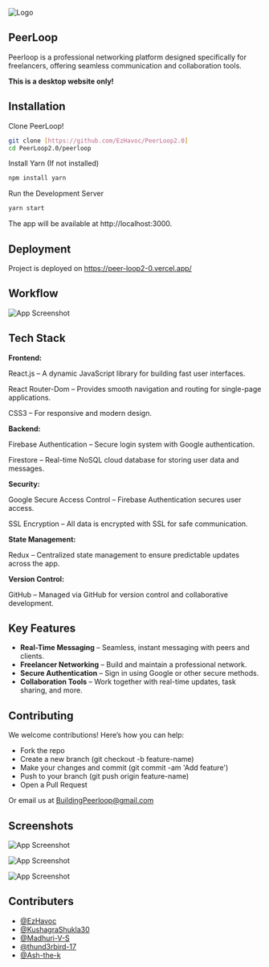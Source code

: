 
![Logo](https://i.ibb.co/cDcD2Fx/Peer-Loop-logo-removebg-preview.png)


## PeerLoop

Peerloop is a  professional networking platform designed specifically for freelancers, offering seamless communication and collaboration tools.

**This is a desktop website only!**



    
## Installation

Clone PeerLoop!

```bash
git clone [https://github.com/EzHavoc/PeerLoop2.0]
cd PeerLoop2.0/peerloop
```
Install Yarn (If not installed)

```bash
npm install yarn
```
Run the Development Server
```bash
yarn start
```

The app will be available at http://localhost:3000.


    
## Deployment

Project is deployed on https://peer-loop2-0.vercel.app/ 


## Workflow

![App Screenshot](https://i.ibb.co/J73hQkZ/roadmap.png)


## Tech Stack

**Frontend:**

React.js – A dynamic JavaScript library for building fast user interfaces.

React Router-Dom – Provides smooth navigation and routing for single-page applications.

CSS3 – For responsive and modern design.

**Backend:**

Firebase Authentication – Secure login system with Google authentication.

Firestore – Real-time NoSQL cloud database for storing user data and messages.

**Security:**

Google Secure Access Control – Firebase Authentication secures user access.

SSL Encryption – All data is encrypted with SSL for safe communication.

**State Management:**

Redux – Centralized state management to ensure predictable updates across the app.

**Version Control:**

GitHub – Managed via GitHub for version control and collaborative development.



## Key Features

- **Real-Time Messaging** – Seamless, instant messaging with peers and clients.
- **Freelancer Networking** – Build and maintain a professional network.
- **Secure Authentication** – Sign in using Google or other secure methods.
- **Collaboration Tools** – Work together with real-time updates, task sharing, and more.


## Contributing

We welcome contributions! Here’s how you can help:

- Fork the repo
- Create a new branch (git checkout -b feature-name)
- Make your changes and commit (git commit -am 'Add feature')
- Push to your branch (git push origin feature-name)
- Open a Pull Request

Or email us at BuildingPeerloop@gmail.com

## Screenshots

![App Screenshot](https://i.ibb.co/gZRmT78/Whats-App-Image-2024-11-30-at-21-37-09-c0e3b829.jpg)

![App Screenshot](https://i.ibb.co/KcZnrvF/Whats-App-Image-2024-11-30-at-21-38-31-a1a8fcae.jpg)

![App Screenshot](https://i.ibb.co/VpFFLXw/Whats-App-Image-2024-11-30-at-22-07-50-04953a3a.jpg)

## Contributers

- [@EzHavoc](https://github.com/EzHavoc/)
- [@KushagraShukla30](https://github.com/KushagraShukla30/)
- [@Madhuri-V-S](https://github.com/Madhuri-V-S/)
- [@thund3rbird-17](https://github.com/thund3rbird-17/)
- [@Ash-the-k](https://github.com/Ash-the-k/)


